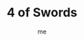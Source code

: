---
# basics
title     		 : "4 of Swords"
token					 : 'swords-04'
card_type			 : '' # major, minor, court
layout				 : "tarot-card"
author    		 : 'me'
one_liner 		 : "Meditation, contemplation, perspective, mindset"
images				 : ['/assets/images/tarot/rws/rw-swords-04.jpg']
keywords			 : ['meditation', 'contemplation', 'perspective', 'mindset']
url						 : 'tarot/cards/swords-04'
aliases				 : []

meaning_light  : "Thinking over your plans before putting them into action. Pausing to meditate or clear your mind. Taking time to understand someone or something before criticizing it. Resting. Occupying your thoughts with a healthy distraction."

meaning_shadow : "Failing to think things through. Mistaking procrastination for thoughtfulness. Adopting a point of view and refusing to reconsider your conclusions, even when presented with refuting evidence. Allowing chaos and whimsy to dominate your thoughts."

# more detail
correspondence_planet 			: "Jupiter"
correspondence_astrological : "Libra"
correspondence_affirmation  : "I think before taking action."
correspondence_story 				: "The main character withdraws and spends time in quiet contemplation before taking action."

advice_relationships 	 : "Taking a break from each other might restore some perspective. Rather than over-analyze everything, clear your mind and take things at face value for once. If you can’t achieve peace together, there’s no shame in saying you need a rest."

advice_work 					 : "Running at top speed all the time wears down the most capable individuals. Insist on time to recharge your creative batteries. On even the most hectic days, steal ten minutes to be still and disconnect. See time off as an investment in maintaining your sharp edge."

advice_spirituality 	 : "Withdrawal from the world can help you achieve remarkable perspective. Schedule time for quiet contemplation. Rather than ponder solutions, just breathe—and let Spirit sort things out."

advice_personal_growth : "A mature person knows the value of stillness. Before taking action, set aside time to simply be. Associate calmness and focus with specific postures or breathing patterns, and you’ll be able to summon a clear state of mind on demand."

advice_fortune_telling : "Don’t make any decision now. Wait, and you’ll be glad you did."

questions	: ["What opportunities might open for you if you made a conscious decision to integrate relaxation into your strategy?", "How long has it been since you deliberately took a “time out?”", "What might present itself from stillness, if you allowed it to unfold?", "What would happen if you simply refused to make a decision today?"]

# referenced in the symbols.toml data file
symbols	  : ['4', 'swords', 'reclined-figure', 'mounted-swords']

# metadata
suppress_topnav : true
related_cards 	: []

---